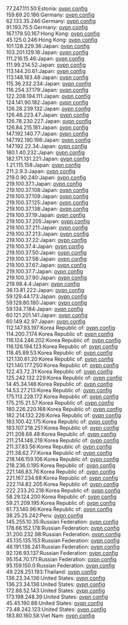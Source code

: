 77.247.111.50:Estonia: [ovpn config](vpn/77_247_111_50.ovpn)  
159.69.20.186:Germany: [ovpn config](vpn/159_69_20_186.ovpn)  
62.133.35.246:Germany: [ovpn config](vpn/62_133_35_246.ovpn)  
91.193.75.5:Germany: [ovpn config](vpn/91_193_75_5.ovpn)  
167.179.50.167:Hong Kong: [ovpn config](vpn/167_179_50_167.ovpn)  
45.125.0.246:Hong Kong: [ovpn config](vpn/45_125_0_246.ovpn)  
101.128.229.36:Japan: [ovpn config](vpn/101_128_229_36.ovpn)  
103.201.129.18:Japan: [ovpn config](vpn/103_201_129_18.ovpn)  
111.216.15.46:Japan: [ovpn config](vpn/111_216_15_46.ovpn)  
111.99.214.52:Japan: [ovpn config](vpn/111_99_214_52.ovpn)  
113.144.20.61:Japan: [ovpn config](vpn/113_144_20_61.ovpn)  
113.148.183.48:Japan: [ovpn config](vpn/113_148_183_48.ovpn)  
115.36.232.234:Japan: [ovpn config](vpn/115_36_232_234.ovpn)  
116.254.37.179:Japan: [ovpn config](vpn/116_254_37_179.ovpn)  
122.208.194.111:Japan: [ovpn config](vpn/122_208_194_111.ovpn)  
124.141.90.182:Japan: [ovpn config](vpn/124_141_90_182.ovpn)  
126.28.239.132:Japan: [ovpn config](vpn/126_28_239_132.ovpn)  
126.48.223.47:Japan: [ovpn config](vpn/126_48_223_47.ovpn)  
126.78.230.227:Japan: [ovpn config](vpn/126_78_230_227.ovpn)  
126.84.215.181:Japan: [ovpn config](vpn/126_84_215_181.ovpn)  
147.192.140.77:Japan: [ovpn config](vpn/147_192_140_77.ovpn)  
147.192.190.198:Japan: [ovpn config](vpn/147_192_190_198.ovpn)  
147.192.22.34:Japan: [ovpn config](vpn/147_192_22_34.ovpn)  
180.1.40.232:Japan: [ovpn config](vpn/180_1_40_232.ovpn)  
182.171.131.221:Japan: [ovpn config](vpn/182_171_131_221.ovpn)  
1.21.115.158:Japan: [ovpn config](vpn/1_21_115_158.ovpn)  
211.2.9.3:Japan: [ovpn config](vpn/211_2_9_3.ovpn)  
219.0.90.240:Japan: [ovpn config](vpn/219_0_90_240.ovpn)  
219.100.37.1:Japan: [ovpn config](vpn/219_100_37_1.ovpn)  
219.100.37.108:Japan: [ovpn config](vpn/219_100_37_108.ovpn)  
219.100.37.109:Japan: [ovpn config](vpn/219_100_37_109.ovpn)  
219.100.37.125:Japan: [ovpn config](vpn/219_100_37_125.ovpn)  
219.100.37.138:Japan: [ovpn config](vpn/219_100_37_138.ovpn)  
219.100.37.19:Japan: [ovpn config](vpn/219_100_37_19.ovpn)  
219.100.37.205:Japan: [ovpn config](vpn/219_100_37_205.ovpn)  
219.100.37.211:Japan: [ovpn config](vpn/219_100_37_211.ovpn)  
219.100.37.213:Japan: [ovpn config](vpn/219_100_37_213.ovpn)  
219.100.37.22:Japan: [ovpn config](vpn/219_100_37_22.ovpn)  
219.100.37.4:Japan: [ovpn config](vpn/219_100_37_4.ovpn)  
219.100.37.50:Japan: [ovpn config](vpn/219_100_37_50.ovpn)  
219.100.37.58:Japan: [ovpn config](vpn/219_100_37_58.ovpn)  
219.100.37.67:Japan: [ovpn config](vpn/219_100_37_67.ovpn)  
219.100.37.7:Japan: [ovpn config](vpn/219_100_37_7.ovpn)  
219.100.37.90:Japan: [ovpn config](vpn/219_100_37_90.ovpn)  
219.98.4.4:Japan: [ovpn config](vpn/219_98_4_4.ovpn)  
36.13.81.222:Japan: [ovpn config](vpn/36_13_81_222.ovpn)  
59.129.44.173:Japan: [ovpn config](vpn/59_129_44_173.ovpn)  
59.129.80.180:Japan: [ovpn config](vpn/59_129_80_180.ovpn)  
59.134.7.184:Japan: [ovpn config](vpn/59_134_7_184.ovpn)  
60.121.201.141:Japan: [ovpn config](vpn/60_121_201_141.ovpn)  
60.149.42.97:Japan: [ovpn config](vpn/60_149_42_97.ovpn)  
112.147.93.197:Korea Republic of: [ovpn config](vpn/112_147_93_197.ovpn)  
114.200.7.174:Korea Republic of: [ovpn config](vpn/114_200_7_174.ovpn)  
116.124.246.202:Korea Republic of: [ovpn config](vpn/116_124_246_202.ovpn)  
116.126.194.123:Korea Republic of: [ovpn config](vpn/116_126_194_123.ovpn)  
118.45.89.53:Korea Republic of: [ovpn config](vpn/118_45_89_53.ovpn)  
121.130.61.20:Korea Republic of: [ovpn config](vpn/121_130_61_20.ovpn)  
121.140.177.250:Korea Republic of: [ovpn config](vpn/121_140_177_250.ovpn)  
122.43.72.31:Korea Republic of: [ovpn config](vpn/122_43_72_31.ovpn)  
125.242.132.229:Korea Republic of: [ovpn config](vpn/125_242_132_229.ovpn)  
14.45.34.146:Korea Republic of: [ovpn config](vpn/14_45_34_146.ovpn)  
14.53.27.213:Korea Republic of: [ovpn config](vpn/14_53_27_213.ovpn)  
175.113.228.172:Korea Republic of: [ovpn config](vpn/175_113_228_172.ovpn)  
175.215.21.57:Korea Republic of: [ovpn config](vpn/175_215_21_57.ovpn)  
180.226.220.168:Korea Republic of: [ovpn config](vpn/180_226_220_168.ovpn)  
182.214.132.226:Korea Republic of: [ovpn config](vpn/182_214_132_226.ovpn)  
183.100.42.175:Korea Republic of: [ovpn config](vpn/183_100_42_175.ovpn)  
183.107.218.251:Korea Republic of: [ovpn config](vpn/183_107_218_251.ovpn)  
211.208.68.48:Korea Republic of: [ovpn config](vpn/211_208_68_48.ovpn)  
211.214.148.219:Korea Republic of: [ovpn config](vpn/211_214_148_219.ovpn)  
211.37.83.56:Korea Republic of: [ovpn config](vpn/211_37_83_56.ovpn)  
211.38.62.77:Korea Republic of: [ovpn config](vpn/211_38_62_77.ovpn)  
218.146.159.106:Korea Republic of: [ovpn config](vpn/218_146_159_106.ovpn)  
218.236.0.195:Korea Republic of: [ovpn config](vpn/218_236_0_195.ovpn)  
221.146.83.76:Korea Republic of: [ovpn config](vpn/221_146_83_76.ovpn)  
221.167.234.68:Korea Republic of: [ovpn config](vpn/221_167_234_68.ovpn)  
222.114.82.205:Korea Republic of: [ovpn config](vpn/222_114_82_205.ovpn)  
222.233.20.218:Korea Republic of: [ovpn config](vpn/222_233_20_218.ovpn)  
58.29.124.200:Korea Republic of: [ovpn config](vpn/58_29_124_200.ovpn)  
59.21.209.195:Korea Republic of: [ovpn config](vpn/59_21_209_195.ovpn)  
61.73.140.96:Korea Republic of: [ovpn config](vpn/61_73_140_96.ovpn)  
38.25.25.242:Peru: [ovpn config](vpn/38_25_25_242.ovpn)  
145.255.10.35:Russian Federation: [ovpn config](vpn/145_255_10_35.ovpn)  
178.66.152.178:Russian Federation: [ovpn config](vpn/178_66_152_178.ovpn)  
31.200.232.98:Russian Federation: [ovpn config](vpn/31_200_232_98.ovpn)  
45.135.135.153:Russian Federation: [ovpn config](vpn/45_135_135_153.ovpn)  
46.191.138.241:Russian Federation: [ovpn config](vpn/46_191_138_241.ovpn)  
92.126.93.137:Russian Federation: [ovpn config](vpn/92_126_93_137.ovpn)  
95.154.70.171:Russian Federation: [ovpn config](vpn/95_154_70_171.ovpn)  
95.159.150.0:Russian Federation: [ovpn config](vpn/95_159_150_0.ovpn)  
49.228.251.193:Thailand: [ovpn config](vpn/49_228_251_193.ovpn)  
136.23.34.136:United States: [ovpn config](vpn/136_23_34_136.ovpn)  
136.23.34.136:United States: [ovpn config](vpn/136_23_34_136.ovpn)  
172.88.52.143:United States: [ovpn config](vpn/172_88_52_143.ovpn)  
173.198.248.39:United States: [ovpn config](vpn/173_198_248_39.ovpn)  
45.45.190.88:United States: [ovpn config](vpn/45_45_190_88.ovpn)  
73.48.242.123:United States: [ovpn config](vpn/73_48_242_123.ovpn)  
183.80.160.58:Viet Nam: [ovpn config](vpn/183_80_160_58.ovpn)  

